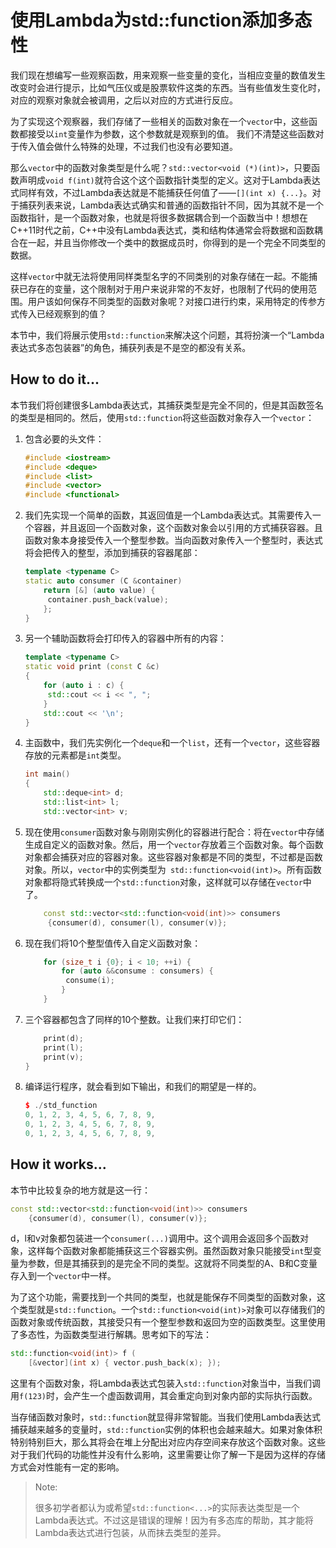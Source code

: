 # 使用Lambda为std::function添加多态性

我们现在想编写一些观察函数，用来观察一些变量的变化，当相应变量的数值发生改变时会进行提示，比如气压仪或是股票软件这类的东西。当有些值发生变化时，对应的观察对象就会被调用，之后以对应的方式进行反应。

为了实现这个观察器，我们存储了一些相关的函数对象在一个`vector`中，这些函数都接受以`int`变量作为参数，这个参数就是观察到的值。 我们不清楚这些函数对于传入值会做什么特殊的处理，不过我们也没有必要知道。

那么`vector`中的函数对象类型是什么呢？`std::vector<void (*)(int)>`，只要函数声明成`void f(int)`就符合这个这个函数指针类型的定义。这对于Lambda表达式同样有效，不过Lambda表达就是不能捕获任何值了——` [](int x) {...} `。对于捕获列表来说，Lambda表达式确实和普通的函数指针不同，因为其就不是一个函数指针，是一个函数对象，也就是将很多数据耦合到一个函数当中！想想在C++11时代之前，C++中没有Lambda表达式，类和结构体通常会将数据和函数耦合在一起，并且当你修改一个类中的数据成员时，你得到的是一个完全不同类型的数据。

这样`vector`中就无法将使用同样类型名字的不同类别的对象存储在一起。不能捕获已存在的变量，这个限制对于用户来说非常的不友好，也限制了代码的使用范围。用户该如何保存不同类型的函数对象呢？对接口进行约束，采用特定的传参方式传入已经观察到的值？

本节中，我们将展示使用`std::function`来解决这个问题，其将扮演一个“Lambda表达式多态包装器”的角色，捕获列表是不是空的都没有关系。

## How to do it...

本节我们将创建很多Lambda表达式，其捕获类型是完全不同的，但是其函数签名的类型是相同的。然后，使用`std::function`将这些函数对象存入一个`vector`：

1. 包含必要的头文件：

    ```c++
    #include <iostream>
    #include <deque>
    #include <list>
    #include <vector>
    #include <functional>
    ```
2. 我们先实现一个简单的函数，其返回值是一个Lambda表达式。其需要传入一个容器，并且返回一个函数对象，这个函数对象会以引用的方式捕获容器。且函数对象本身接受传入一个整型参数。当向函数对象传入一个整型时，表达式将会把传入的整型，添加到捕获的容器尾部：

   ```c++
   template <typename C>
   static auto consumer (C &container)
       return [&] (auto value) {
       	container.push_back(value);
       };
   }
   ```

3. 另一个辅助函数将会打印传入的容器中所有的内容：

   ```c++
   template <typename C>
   static void print (const C &c)
   {
       for (auto i : c) {
       	std::cout << i << ", ";
       }
       std::cout << '\n';
   }
   ```

4. 主函数中，我们先实例化一个`deque`和一个`list`，还有一个`vector`，这些容器存放的元素都是`int`类型。

   ```c++
   int main()
   {
       std::deque<int> d;
       std::list<int> l;
       std::vector<int> v;
   ```

5. 现在使用`consumer`函数对象与刚刚实例化的容器进行配合：将在`vector`中存储生成自定义的函数对象。然后，用一个`vector`存放着三个函数对象。每个函数对象都会捕获对应的容器对象。这些容器对象都是不同的类型，不过都是函数对象。所以，`vector`中的实例类型为` std::function<void(int)>`。所有函数对象都将隐式转换成一个`std::function`对象，这样就可以存储在`vector`中了。

   ```c++
       const std::vector<std::function<void(int)>> consumers
       	{consumer(d), consumer(l), consumer(v)};
   ```

6. 现在我们将10个整型值传入自定义函数对象：

   ```c++
       for (size_t i {0}; i < 10; ++i) {
           for (auto &&consume : consumers) {
           	consume(i);
           }
       }
   ```

7. 三个容器都包含了同样的10个整数。让我们来打印它们：

   ```c++
       print(d);
       print(l);
       print(v);
   }
   ```

8. 编译运行程序，就会看到如下输出，和我们的期望是一样的。

   ```c++
   $ ./std_function
   0, 1, 2, 3, 4, 5, 6, 7, 8, 9,
   0, 1, 2, 3, 4, 5, 6, 7, 8, 9,
   0, 1, 2, 3, 4, 5, 6, 7, 8, 9,
   ```

## How it works...

本节中比较复杂的地方就是这一行：

```c++
const std::vector<std::function<void(int)>> consumers
	{consumer(d), consumer(l), consumer(v)};
```

d，l和v对象都包装进一个`consumer(...)`调用中。这个调用会返回多个函数对象，这样每个函数对象都能捕获这三个容器实例。虽然函数对象只能接受`int`型变量为参数，但是其捕获到的是完全不同的类型。这就将不同类型的A、B和C变量存入到一个`vector`中一样。

为了这个功能，需要找到一个共同的类型，也就是能保存不同类型的函数对象，这个类型就是`std::function`。一个`std::function<void(int)>`对象可以存储我们的函数对象或传统函数，其接受只有一个整型参数和返回为空的函数类型。这里使用了多态性，为函数类型进行解耦。思考如下的写法：

```c++
std::function<void(int)> f (
	[&vector](int x) { vector.push_back(x); });
```

这里有个函数对象，将Lambda表达式包装入`std::function`对象当中，当我们调用`f(123)`时，会产生一个虚函数调用，其会重定向到对象内部的实际执行函数。

当存储函数对象时，`std::function`就显得非常智能。当我们使用Lambda表达式捕获越来越多的变量时，`std::function`实例的体积也会越来越大。如果对象体积特别特别巨大，那么其将会在堆上分配出对应内存空间来存放这个函数对象。这些对于我们代码的功能性并没有什么影响，这里需要让你了解一下是因为这样的存储方式会对性能有一定的影响。

> Note:
>
> 很多初学者都认为或希望`std::function<...>`的实际表达类型是一个Lambda表达式。不过这是错误的理解！因为有多态库的帮助，其才能将Lambda表达式进行包装，从而抹去类型的差异。



